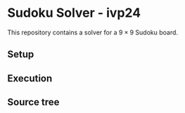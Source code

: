 # Sudoku Solver - ivp24

This repository contains a solver for a $9\times 9$ Sudoku board.

## Setup

## Execution

## Source tree